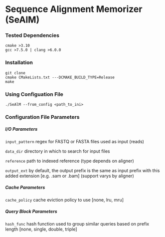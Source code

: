 # Sequence Alignment Memorizer (SeAlM)

### Tested Dependencies
```$xslt
cmake >3.10
gcc >7.5.0 | clang >6.0.0
```

### Installation
```$xslt
git clone 
cmake CMakeLists.txt ---DCMAKE_BUILD_TYPE=Release
make
```

### Using Configuation File
```$xslt
./SeAlM --from_config <path_to_ini>
```

### Configuration File Parameters
##### I/O Parameters
```input_pattern``` regex for FASTQ or FASTA files used as input (reads)

```data_dir``` directory in which to search for input files

```reference``` path to indexed reference (type depends on aligner)

```output_ext``` by default, the output prefix is the same as input prefix 
with this added extension [e.g. .sam or .bam] (support varys by aligner)

##### Cache Parameters
```cache_policy``` cache eviction policy to use [none, lru, mru]

##### Query Block Parameters
```hash_func``` hash function used to group similar queries based on prefix length [none, single, double, triple]
